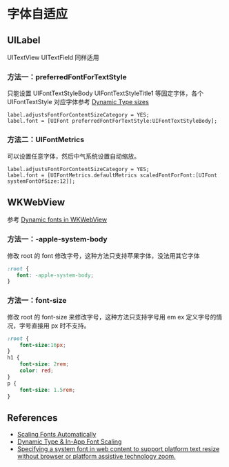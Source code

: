 # 字体自适应

## UILabel

UITextView UITextField 同样适用

### 方法一：preferredFontForTextStyle

只能设置 UIFontTextStyleBody UIFontTextStyleTitle1 等固定字体，各个 UIFontTextStyle 对应字体参考 [Dynamic Type sizes](https://developer.apple.com/design/human-interface-guidelines/foundations/typography/#specifications)

```objc
label.adjustsFontForContentSizeCategory = YES;
label.font = [UIFont preferredFontForTextStyle:UIFontTextStyleBody];
```


### 方法二：UIFontMetrics

可以设置任意字体，然后中气系统设置自动缩放。

```objc
label.adjustsFontForContentSizeCategory = YES;
label.font = [UIFontMetrics.defaultMetrics scaledFontForFont:[UIFont systemFontOfSize:12]];
```

## WKWebView

参考 [Dynamic fonts in WKWebView](https://dev.to/gualtierofr/dynamic-fonts-in-wkwebview-2c0f)

### 方法一：-apple-system-body

修改 root 的 font 修改字号，这种方法只支持苹果字体，没法用其它字体

```css
:root {
   font: -apple-system-body;
}
```

### 方法一：font-size

 修改 root 的 font-size 来修改字号，这种方法只支持字号用 em ex 定义字号的情况，字号直接用 px 时不支持。

```css
:root {
    font-size:16px;
}
h1 {
    font-size: 2rem;
    color: red;
}
p {
    font-size: 1.5rem;
}
```

## References

* [Scaling Fonts Automatically](https://developer.apple.com/documentation/uikit/uifont/scaling_fonts_automatically?language=objc)
* [Dynamic Type & In-App Font Scaling](https://lickability.com/blog/dynamic-type-and-in-app-font-scaling/)
* [Specifying a system font in web content to support platform text resize without browser or platform assistive technology zoom.](https://www.w3.org/WAI/GL/mobile-a11y-tf/wiki/Specifying_a_system_font_in_web_content_to_support_platform_text_resize_without_browser_or_platform_assistive_technology_zoom.)
